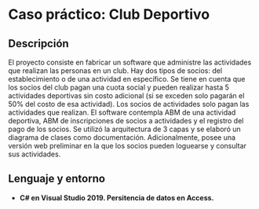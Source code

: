 <h1>Caso práctico: Club Deportivo</h1>

<h2>Descripción</h2>
El proyecto consiste en fabricar un software que administre las actividades que realizan las personas en un club. Hay dos tipos de socios: del establecimiento o de una actividad en específico. Se tiene en cuenta que los socios del club pagan una cuota social y pueden realizar hasta 5 actividades deportivas sin costo adicional (si se exceden solo pagarán el 50% del costo de esa actividad). Los socios de actividades solo pagan las actividades que realizan. El software contempla ABM de una actividad deportiva, ABM de inscripciones de socios a actividades y el registro del pago de los socios. Se utilizó la arquitectura de 3 capas y se elaboró un diagrama de clases como documentación. Adicionalmente, posee una versión web preliminar en la que los socios pueden loguearse y consultar sus actividades.
<h2>Lenguaje y entorno</h2>

- <b>C# en Visual Studio 2019. Persitencia de datos en Access.</b>  


